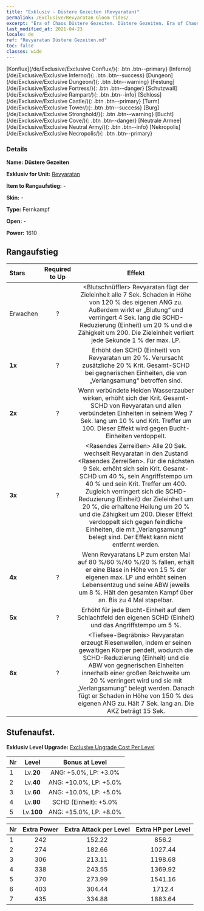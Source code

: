 ```yaml
---
title: "Exklusiv - Düstere Gezeiten (Revyaratan)"
permalink: /Exclusive/Revyaratan Gloom Tides/
excerpt: "Era of Chaos Düstere Gezeiten. Düstere Gezeiten. Era of Chaos Exklusiv Düstere Gezeiten. Revyaratan Exklusiv."
last_modified_at: 2021-04-23
locale: de
ref: "Revyaratan Düstere Gezeiten.md"
toc: false
classes: wide
---
```

 [Konflux](/de/Exclusive/Exclusive Conflux/){: .btn .btn--primary} [Inferno](/de/Exclusive/Exclusive Inferno/){: .btn .btn--success} [Dungeon](/de/Exclusive/Exclusive Dungeon/){: .btn .btn--warning} [Festung](/de/Exclusive/Exclusive Fortress/){: .btn .btn--danger} [Schutzwall](/de/Exclusive/Exclusive Rampart/){: .btn .btn--info} [Schloss](/de/Exclusive/Exclusive Castle/){: .btn .btn--primary} [Turm](/de/Exclusive/Exclusive Tower/){: .btn .btn--success} [Burg](/de/Exclusive/Exclusive Stronghold/){: .btn .btn--warning} [Bucht](/de/Exclusive/Exclusive Cove/){: .btn .btn--danger} [Neutrale Armee](/de/Exclusive/Exclusive Neutral Army/){: .btn .btn--info} [Nekropolis](/de/Exclusive/Exclusive Necropolis/){: .btn .btn--primary} 

### Details
 **Name: Düstere Gezeiten** 

 **Exklusiv for Unit:** [Revyaratan](/de/units/Revyaratan/) 

 **Item to Rangaufstieg:** -

 **Skin:** -

 **Type:** Fernkampf

 **Open:** -

 **Power:** 1610

## Rangaufstieg

  |     Stars    |  Required to Up | Effekt |
  |:-------------|:---------------:|:---------------:|
  |  Erwachen  | ? | <Blutschnüffler> Revyaratan fügt der Zieleinheit alle 7 Sek. Schaden in Höhe von 120 % des eigenen ANG zu. Außerdem wirkt er „Blutung“ und verringert 4 Sek. lang die SCHD-Reduzierung (Einheit) um 20 % und die Zähigkeit um 200. Die Zieleinheit verliert jede Sekunde 1 % der max. LP. |
  | **1x** <i class="fas fa-star"/> | ? | Erhöht den SCHD (Einheit) von Revyaratan um 20 %. Verursacht zusätzliche 20 % Krit. Gesamt-SCHD bei gegnerischen Einheiten, die von „Verlangsamung“ betroffen sind. |
  | **2x** <i class="fas fa-star"/> | ? | Wenn verbündete Helden Wasserzauber wirken, erhöht sich der Krit. Gesamt-SCHD von Revyaratan und allen verbündeten Einheiten in seinem Weg 7 Sek. lang um 10 % und Krit. Treffer um 100. Dieser Effekt wird gegen Bucht-Einheiten verdoppelt. |
  | **3x** <i class="fas fa-star"/> | ? | <Rasendes Zerreißen> Alle 20 Sek. wechselt Revyaratan in den Zustand <Rasendes Zerreißen>. Für die nächsten 9 Sek. erhöht sich sein Krit. Gesamt-SCHD um 40 %, sein Angriffstempo um 40 % und sein Krit. Treffer um 400. Zugleich verringert sich die SCHD-Reduzierung (Einheit) der Zieleinheit um 20 %, die erhaltene Heilung um 20 % und die Zähigkeit um 200. Dieser Effekt verdoppelt sich gegen feindliche Einheiten, die mit „Verlangsamung“ belegt sind. Der Effekt kann nicht entfernt werden. |
  | **4x** <i class="fas fa-star"/> | ? | Wenn Revyaratans LP zum ersten Mal auf 80 %/60 %/40 %/20 % fallen, erhält er eine Blase in Höhe von 15 % der eigenen max. LP und erhöht seinen Lebensentzug und seine ABW jeweils um 8 %. Hält den gesamten Kampf über an. Bis zu 4 Mal stapelbar. |
  | **5x** <i class="fas fa-star"/> | ? | Erhöht für jede Bucht-Einheit auf dem Schlachtfeld den eigenen SCHD (Einheit) und das Angriffstempo um 5 %. |
  | **6x** <i class="fas fa-star"/> | ? | <Tiefsee-Begräbnis> Revyaratan erzeugt Riesenwellen, indem er seinen gewaltigen Körper pendelt, wodurch die SCHD-Reduzierung (Einheit) und die ABW von gegnerischen Einheiten innerhalb einer großen Reichweite um 20 % verringert wird und sie mit „Verlangsamung“ belegt werden. Danach fügt er Schaden in Höhe von 150 % des eigenen ANG zu. Hält 7 Sek. lang an. Die AKZ beträgt 15 Sek. |


## Stufenaufst.
 **Exklusiv Level Upgrade:** [Exclusive Upgrade Cost Per Level](/Exclusive/ExclusiveUpgradeCostPerLevel/)

  |  Nr  |   Level  | Bonus at Level |
  |:-----|:--------:|:--------------:|
  | 1 | Lv.**20** | ANG: +5.0%, LP: +3.0% |
  | 2 | Lv.**40** | ANG: +10.0%, LP: +5.0% |
  | 3 | Lv.**60** | ANG: +10.0%, LP: +5.0% |
  | 4 | Lv.**80** | SCHD (Einheit): +5.0% |
  | 5 | Lv.**100** | ANG: +15.0%, LP: +8.0% |


  |  Nr  |  Extra Power | Extra Attack per Level | Extra HP per Level |
  |:-----|:--------:|:--------:|:--------:|
  | 1 | 242 | 152.22 | 856.2 |
  | 2 | 274 | 182.66 | 1027.44 |
  | 3 | 306 | 213.11 | 1198.68 |
  | 4 | 338 | 243.55 | 1369.92 |
  | 5 | 370 | 273.99 | 1541.16 |
  | 6 | 403 | 304.44 | 1712.4 |
  | 7 | 435 | 334.88 | 1883.64 |


